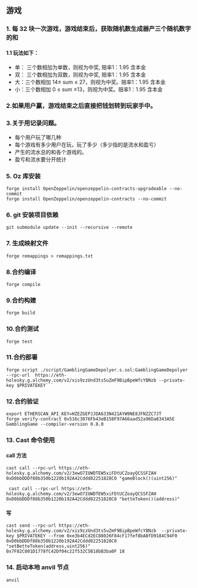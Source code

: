 ## 游戏

### 1. 每 32 块一次游戏，游戏结束后，获取随机数生成器产三个随机数字的和

#### 1.1 玩法如下：
- 单： 三个数相加为单数，则视为中奖, 赔率1：1.95 含本金
- 双： 三个数相加为双数，则视为中奖, 赔率1：1.95 含本金
- 大：三个数相加 14≤ sum ≤ 27，则视为中奖。赔率1：1.95 含本金
- 小：三个数相加 0 ≤ sum ≤13，则视为中奖。赔率1：1.95 含本金

### 2.如果用户赢，游戏结束之后直接把钱划转到玩家手中。

### 3.关于用记录问题。

- 每个用户玩了哪几种
- 每个游戏有多少用户在玩，玩了多少（多少指的是流水和盈亏）
- 产生的流水总的和各个游戏的。
- 盈亏和流水要分开统计


### 5. Oz 库安装
```
forge install OpenZeppelin/openzeppelin-contracts-upgradeable --no-commit
forge install OpenZeppelin/openzeppelin-contracts --no-commit
```

### 6. git 安装项目依赖
```
git submodule update --init --recursive --remote
```

### 7. 生成映射文件
```
forge remappings > remappings.txt
```

### 8.合约编译
```
forge compile
```

### 9.合约构建
```
forge build
```

### 10.合约测试
```
forge test
```

### 11.合约部署
```
forge script ./script/GamblingGameDepolyer.s.sol:GamblingGameDepolyer --rpc-url  https://eth-holesky.g.alchemy.com/v2/xis9zzUnd3ts5uZmF9BipBpeWfcYBNzb --private-key $PRIVATEKEY```
```

### 12.合约验证
```
export ETHERSCAN_API_KEY=HZEZGEPJJDA633N421AYW9NE8JFNZZC7JT
forge verify-contract 0x516c3076Fb43eB158F97A66aad52a96Da8343A5E GamblingGame --compiler-version 0.8.0
```

### 13. Cast 命令使用

#### call 方法
```
cast call --rpc-url https://eth-holesky.g.alchemy.com/v2/3ewO7IUWDTEW5xiFDtUCZoayQCSSFZAH 0xD0bbDDDf88b350b1220b192A42Cddd82251828C0 "gameBlock()(uint256)"
```

```
 cast call --rpc-url https://eth-holesky.g.alchemy.com/v2/3ewO7IUWDTEW5xiFDtUCZoayQCSSFZAH 0xD0bbDDDf88b350b1220b192A42Cddd82251828C0 "betteToken()(address)"
```

#### 写

```
cast send --rpc-url https://eth-holesky.g.alchemy.com/v2/xis9zzUnd3ts5uZmF9BipBpeWfcYBNzb  --private-key $PRIVATEKEY --from 0xe3b4ECd2EC88026F84cF17fef8bABfD9184C94F0  0xD0bbDDDf88b350b1220b192A42Cddd82251828C0 "setBetteToken(address,uint256)" 0x7F82C801D1778fC42Df04c22f532C5B18bB3ba0F 18
```

### 14. 启动本地 anvil 节点

```
anvil
```